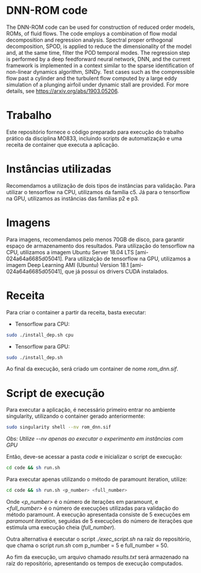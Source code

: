 # DNN-ROM code 
The DNN-ROM code can be used for construction of reduced order models, ROMs, of fluid flows. The code employs a combination of flow modal decomposition and regression analysis. Spectral proper orthogonal decomposition, SPOD, is applied to reduce the dimensionality of the model and, at the same time, filter the POD temporal modes. The regression step is performed by a deep feedforward neural network, DNN, and the current framework is implemented in a context similar to the sparse identification of non-linear dynamics algorithm, SINDy. Test cases such as the compressible flow past a cylinder and the turbulent flow computed by a large eddy simulation of a plunging airfoil under dynamic stall are provided. For more details, see https://arxiv.org/abs/1903.05206. 

# Trabalho 
Este repositório fornece o código preparado para execução do trabalho prático da disciplina MO833, incluindo scripts de automatização e uma receita de container que executa a aplicação.

# Instâncias utilizadas

Recomendamos a utilização de dois tipos de instâncias para validação. Para utilizar o tensorflow na CPU, utilizamos da família c5. Já para o tensorflow na GPU, utilizamos as instâncias das famílias p2 e p3.

# Imagens

Para imagens, recomendamos pelo menos 70GB de disco, para garantir espaço de armazenamento dos resultados. 
Para utilização do tensorflow na CPU, utilizamos a imagem Ubuntu Server 18.04 LTS [ami-024a64a6685d05041]. 
Para utilizalção de tensorflow na GPU, utilizamos a imagem Deep Learning AMI (Ubuntu) Version 18.1 [ami-024a64a6685d05041], que já possui os drivers CUDA instalados.

# Receita

Para criar o container a partir da receita, basta executar:
* Tensorflow para CPU:
```sh
sudo ./install_dep.sh cpu
```
* Tensorflow para GPU:
```sh
sudo ./install_dep.sh 
```

Ao final da execução, será criado um container de nome *rom_dnn.sif*.

# Script de execução
Para executar a aplicação, é necessário primeiro entrar no ambiente singularity, utilizando o container gerado anteriormente:
```sh
sudo singularity shell --nv rom_dnn.sif
```
*Obs: Utilize --nv apenas ao executar o experimento em instâncias com GPU*

Então, deve-se acessar a pasta *code* e inicializar o script de execução:

```sh
cd code && sh run.sh
```
Para executar apenas utilizando o método de paramount iteration, utilize:
```sh
cd code && sh run.sh <p_number> <full_number>
```
Onde *<p_number>* é o número de iterações em paramount, e *<full_number>* é o número de execuções utilizadas para validação do método paramount.
A execução apresentada consiste de 5 execuções em *paramount iteration*, seguidas de 5 execuções do número de iterações que estimula uma execução cheia (*full_number*).

Outra alternativa é executar o script *./exec_script.sh* na raíz do repositório, que chama o script *run.sh* com p_number = 5 e full_number = 50. 

Ao fim da execução, um arquivo chamado *results.txt* será armazenado na raíz do repositório, apresentando os tempos de execução computados.
